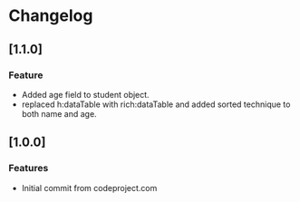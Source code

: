# Changelog
## [1.1.0]
### Feature
- Added age field to student object.
- replaced h:dataTable with rich:dataTable and added sorted technique to both name and age.
 
## [1.0.0]
### Features
- Initial commit from codeproject.com